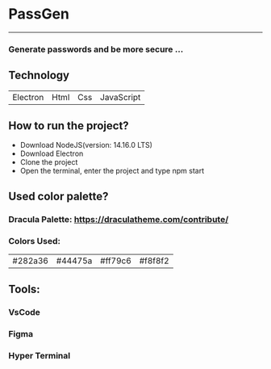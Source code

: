 # PassGen

________________________________

### Generate passwords and be more secure ...

## Technology

<table>
   <tr>
     <td>Electron</td>
     <td>Html</td>
     <td>Css</td>
     <td>JavaScript</td>
   </tr>

</table>

## How to run the project?

- Download NodeJS(version: 14.16.0 LTS)
- Download Electron
- Clone the project
- Open the terminal, enter the project and type npm start

## Used color palette?

### Dracula Palette: https://draculatheme.com/contribute/

### Colors Used: 
<table>
   <tr>
     <td>#282a36</td>
     <td>#44475a</td>
     <td>#ff79c6</td>
     <td>#f8f8f2</td>
   </tr>

</table>

## Tools:
### VsCode
### Figma
### Hyper Terminal
